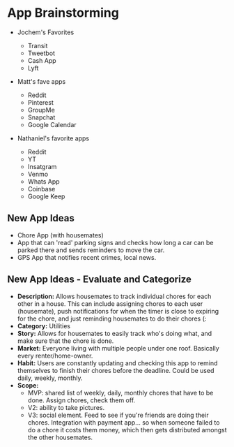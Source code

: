 # App Brainstorming

* Jochem's Favorites
    * Transit
    * Tweetbot
    * Cash App
    * Lyft
    


* Matt's fave apps
    * Reddit
    * Pinterest
    * GroupMe
    * Snapchat
    * Google Calendar
    
* Nathaniel's favorite apps
    * Reddit
    * YT
    * Insatgram
    * Venmo
    * Whats App
    * Coinbase
    * Google Keep


## New App Ideas

* Chore App (with housemates)
* App that can 'read' parking signs and checks how long a car can be parked there and sends reminders to move the car. 
* GPS App that notifies recent crimes, local news. 




## New App Ideas - Evaluate and Categorize
* **Description:** Allows housemates to track individual chores for each other in a house. This can include assigning chores to each user (housemate), push notifications for when the timer is close to expiring for the chore, and just reminding housemates to do their chores (:
* **Category:** Utilities 
* **Story:** Allows for housemates to easily track who's doing what, and make sure that the chore is done.
* **Market:** Everyone living with multiple people under one roof. Basically every renter/home-owner. 
* **Habit:** Users are constantly updating and checking this app to remind themselves to finish their chores before the deadline. Could be used daily, weekly, monthly. 
* **Scope:** 
    * MVP: shared list of weekly, daily, monthly chores that have to be done. Assign chores, check them off. 
    * V2: ability to take pictures.
    * V3: social element. Feed to see if you're friends are doing their chores. Integration with payment app... so when someone failed to do a chore it costs them money, which then gets distributed amongst the other housemates.  

